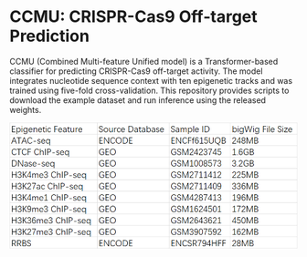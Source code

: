 # CCMU: CRISPR-Cas9 Off‑target Prediction

CCMU (Combined Multi-feature Unified model) is a Transformer-based classifier for predicting CRISPR-Cas9 off-target activity. The model integrates nucleotide sequence context with ten epigenetic tracks and was trained using five-fold cross-validation. This repository provides scripts to download the example dataset and run inference using the released weights.

![data source](/docs/data_source.png)